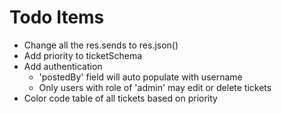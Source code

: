 # Todo Items

* Change all the res.sends to res.json()
* Add priority to ticketSchema
* Add authentication
    - 'postedBy' field will auto populate with username
    - Only users with role of 'admin' may edit or delete tickets
* Color code table of all tickets based on priority

